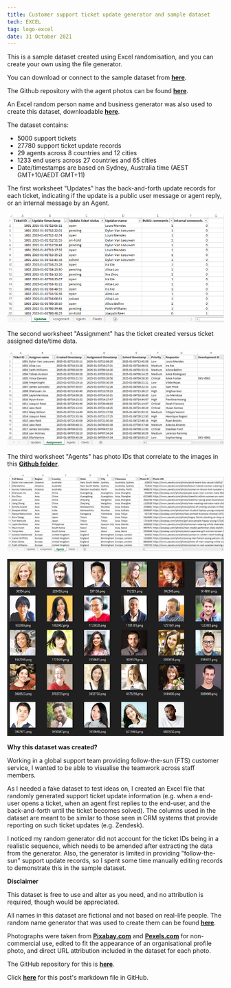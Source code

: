 ```yaml
---
title: Customer support ticket update generator and sample dataset
tech: EXCEL
tag: logo-excel
date: 31 October 2021
---
```


This is a sample dataset created using Excel randomisation, and you can create your own using the file generator.

You can download or connect to the sample dataset from **[here](https://github.com/datamesse/data-visualisation-datasets/blob/main/Support%20ticket%20updates/Support%20ticket%20updates.xlsx?raw=true)**.

The Github repository with the agent photos can be found **[here](https://github.com/datamesse/data-visualisation-datasets/tree/main/Support%20ticket%20updates/agents)**.

An Excel random person name and business generator was also used to create this dataset, downloadable **[here](https://github.com/datamesse/data-visualisation-datasets/blob/main/Support%20ticket%20updates/Random%20name%20and%20business%20generator.xlsx?raw=true)**.

The dataset contains:
 - 5000 support tickets
 - 27780 support ticket update records
 - 29 agents across 8 countries and 12 cities
 - 1233 end users across 27 countries and 65 cities
 - Date/timestamps are based on Sydney, Australia time (AEST GMT+10/AEDT GMT+11)

The first worksheet "Updates" has the back-and-forth update records for each ticket, indicating if the update is a public user message or agent reply, or an internal message by an Agent.

![Support ticket updates](https://raw.githubusercontent.com/datamesse/datamesse.github.io/main/src/assets-blog/2021-10-31--01.png?raw=true)

The second worksheet "Assignment" has the ticket created versus ticket assigned date/time data.

![Support ticket assignments](https://raw.githubusercontent.com/datamesse/datamesse.github.io/main/src/assets-blog/2021-10-31--02.png?raw=true)

The third worksheet "Agents" has photo IDs that correlate to the images in this **[Github folder](https://github.com/datamesse/data-visualisation-datasets/tree/main/Support%20ticket%20updates/agents)**.

![Support ticket agents](https://raw.githubusercontent.com/datamesse/datamesse.github.io/main/src/assets-blog/2021-10-31--03.png?raw=true)

![Support ticket agent photos](https://raw.githubusercontent.com/datamesse/datamesse.github.io/main/src/assets-blog/2021-10-31--04.png?raw=true)


**Why this dataset was created?**

Working in a global support team providing follow-the-sun (FTS) customer service, I wanted to be able to visualise the teamwork across staff members.

As I needed a fake dataset to test ideas on, I created an Excel file that randomly generated support ticket update information (e.g. when a end-user opens a ticket, when an agent first replies to the end-user, and the back-and-forth until the ticket becomes solved). The columns used in the dataset are meant to be similar to those seen in CRM systems that provide reporting on such ticket updates (e.g. Zendesk).

I noticed my random generator did not account for the ticket IDs being in a realistic sequence, which needs to be amended after extracting the data from the generator. Also, the generator is limited in providing "follow-the-sun" support update records, so I spent some time manually editing records to demonstrate this in the sample dataset.


**Disclaimer**

This dataset is free to use and alter as you need, and no attribution is required, though would be appreciated.

All names in this dataset are fictional and not based on real-life people. The random name generator that was used to create them can be found **[here](https://github.com/datamesse/data-visualisation-datasets/blob/main/Support%20ticket%20updates/Random%20name%20and%20business%20generator.xlsx?raw=true)**.

Photographs were taken from **[Pixabay.com](https://pixabay.com/service/license/)** and **[Pexels.com](https://www.pexels.com/license/)** for non-commercial use, edited to fit the appearance of an organisational profile photo, and direct URL attribution included in the dataset for each photo.

The GitHub repository for this is **[here](https://github.com/datamesse/data-visualisation-datasets/tree/main/Support%20ticket%20updates)**.

Click **[here](https://github.com/datamesse/datamesse.github.io/blob/main/src/posts/2021-10-31.md)** for this post's markdown file in GitHub.